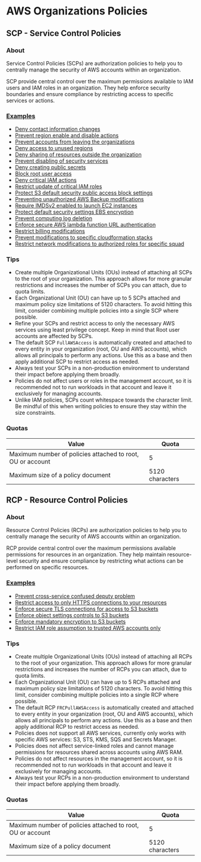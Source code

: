 # AWS Organizations Policies

## SCP - Service Control Policies

### About

Service Control Policies (SCPs) are authorization policies to help you to centrally manage the security of AWS accounts within an organization.

SCP provide central control over the maximum permissions available to IAM users and IAM roles in an organization. They help enforce security boundaries and ensure compliance by restricting access to specific services or actions.

### [Examples](aws-scp-examples.md)
* [Deny contact information changes](aws-scp-examples.html#deny-contact-information-changes)
* [Prevent region enable and disable actions](aws-scp-examples.html#prevent-region-enable-and-disable-actions)
* [Prevent accounts from leaving the organizations](aws-scp-examples.html#prevent-accounts-from-leaving-the-organizations)
* [Deny access to unused regions](aws-scp-examples.html#deny-access-to-unused-regions)
* [Deny sharing of resources outside the organization](aws-scp-examples.html#deny-sharing-of-resources-outside-the-organization)
* [Prevent disabling of security services](aws-scp-examples.html#prevent-disabling-of-security-services)
* [Deny creating public secrets](aws-scp-examples.html#deny-creating-public-secrets)
* [Block root user access](aws-scp-examples.html#block-root-user-access)
* [Deny critical IAM actions](aws-scp-examples.html#deny-critical-iam-actions)
* [Restrict update of critical IAM roles](aws-scp-examples.html#restrict-update-of-critical-iam-roles)
* [Protect S3 default security public access block settings](aws-scp-examples.html#protect-s3-default-security-public-access-block-settings)
* [Preventing unauthorized AWS Backup modifications](aws-scp-examples.html#preventing-unauthorized-aws-backup-modifications)
* [Require IMDSv2 enabled to launch EC2 instances](aws-scp-examples.html#require-imdsv2-enabled-to-launch-ec2-instances)
* [Protect default security settings EBS encryption](aws-scp-examples.html#protect-default-security-settings-ebs-encryption)
* [Prevent computing log deletion](aws-scp-examples.html#prevent-computing-log-deletion)
* [Enforce secure AWS lambda function URL authentication](aws-scp-examples.html#enforce-secure-aws-lambda-function-url-authentication)
* [Restrict billing modifications](aws-scp-examples.html#restrict-billing-modifications)
* [Prevent modifications to specific cloudformation stacks](aws-scp-examples.html#prevent-modifications-to-specific-cloudformation-stacks)
* [Restrict network modifications to authorized roles for specific squad](aws-scp-examples.html#restrict-network-modifications-to-authorized-roles-for-specific-squad)

### Tips

* Create multiple Organizational Units (OUs) instead of attaching all SCPs to the root of your organization. This approach allows for more granular restrictions and increases the number of SCPs you can attach, due to quota limits.
* Each Organizational Unit (OU) can have up to 5 SCPs attached and maximum policy size limitations of 5120 characters. To avoid hitting this limit, consider combining multiple policies into a single SCP where possible.
* Refine your SCPs and restrict access to only the necessary AWS services using least privilege concept. Keep in mind that Root user accounts are affected by SCPs.
* The default SCP `FullAWSAccess` is automatically created and attached to every entity in your organization (root, OU and AWS accounts), which allows all principals to perform any actions. Use this as a base and then apply additional SCP to restrict access as needed.
* Always test your SCPs in a non-production environment to understand their impact before applying them broadly.
* Policies do not affect users or roles in the management account, so it is recommended not to run workloads in that account and leave it exclusively for managing accounts.
* Unlike IAM policies, SCPs count whitespace towards the character limit. Be mindful of this when writing policies to ensure they stay within the size constraints.

### Quotas

| Value                                                      | Quota           |
|------------------------------------------------------------|-----------------|
| Maximum number of policies attached to root, OU or account | 5               |
| Maximum size of a policy document                          | 5120 characters |

## RCP - Resource Control Policies

### About

Resource Control Policies (RCPs) are authorization policies to help you to centrally manage the security of AWS accounts within an organization.

RCP provide central control over the maximum permissions available permissions for resources in an organization. They help maintain resource-level security and ensure compliance by restricting what actions can be performed on specific resources.

### [Examples](aws-rcp-examples.md)
* [Prevent cross-service confused deputy problem](aws-rcp-examples.html#prevent-cross-service-confused-deputy-problem)
* [Restrict access to only HTTPS connections to your resources](aws-rcp-examples.html#restrict-access-to-only-https-connections-to-your-resources)
* [Enforce secure TLS connections for access to S3 buckets](aws-rcp-examples.html#enforce-secure-tls-connections-for-access-to-s3-buckets)
* [Enforce object settings controls to S3 buckets](aws-rcp-examples.html#enforce-object-settings-controls-to-s3-buckets)
* [Enforce mandatory encryption to S3 buckets](aws-rcp-examples.html#enforce-mandatory-encryption-to-s3-buckets)
* [Restrict IAM role assumption to trusted AWS accounts only](aws-rcp-examples.html#restrict-iam-role-assumption-to-trusted-aws-accounts-only)

### Tips

* Create multiple Organizational Units (OUs) instead of attaching all RCPs to the root of your organization. This approach allows for more granular restrictions and increases the number of RCPs you can attach, due to quota limits.
* Each Organizational Unit (OU) can have up to 5 RCPs attached and maximum policy size limitations of 5120 characters. To avoid hitting this limit, consider combining multiple policies into a single RCP where possible.
* The default RCP `FRCPullAWSAccess` is automatically created and attached to every entity in your organization (root, OU and AWS accounts), which allows all principals to perform any actions. Use this as a base and then apply additional RCP to restrict access as needed.
* Policies does not support all AWS services, currently only works with specific AWS services: S3, STS, KMS, SQS and Secrets Manager.
* Policies does not affect service-linked roles and cannot manage permissions for resources shared across accounts using AWS RAM.
* Policies do not affect resources in the management account, so it is recommended not to run workloads in that account and leave it exclusively for managing accounts.
* Always test your RCPs in a non-production environment to understand their impact before applying them broadly.

### Quotas

| Value                                                      | Quota           |
|------------------------------------------------------------|-----------------|
| Maximum number of policies attached to root, OU or account | 5               |
| Maximum size of a policy document                          | 5120 characters |
